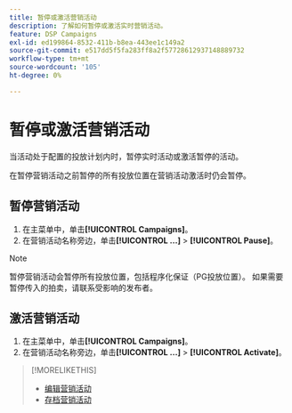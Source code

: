 ```yaml
---
title: 暂停或激活营销活动
description: 了解如何暂停或激活实时营销活动。
feature: DSP Campaigns
exl-id: ed199864-8532-411b-b8ea-443ee1c149a2
source-git-commit: e517dd5f5fa283ff8a2f57728612937148889732
workflow-type: tm+mt
source-wordcount: '105'
ht-degree: 0%

---
```


# 暂停或激活营销活动

当活动处于配置的投放计划内时，暂停实时活动或激活暂停的活动。

在暂停营销活动之前暂停的所有投放位置在营销活动激活时仍会暂停。

## 暂停营销活动

1. 在主菜单中，单击&#x200B;**[!UICONTROL Campaigns]**。
1. 在营销活动名称旁边，单击&#x200B;**[!UICONTROL ...]** > **[!UICONTROL Pause]**。

>[!NOTE]
>
>暂停营销活动会暂停所有投放位置，包括程序化保证（PG投放位置）。 如果需要暂停传入的拍卖，请联系受影响的发布者。

## 激活营销活动

1. 在主菜单中，单击&#x200B;**[!UICONTROL Campaigns]**。
1. 在营销活动名称旁边，单击&#x200B;**[!UICONTROL ...]** > **[!UICONTROL Activate]**。

>[!MORELIKETHIS]
>
>* [编辑营销活动](campaign-edit.md)
>* [存档营销活动](campaign-archive-unarchive.md)
